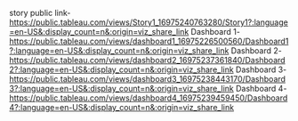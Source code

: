 story public link-https://public.tableau.com/views/Story1_16975240763280/Story1?:language=en-US&:display_count=n&:origin=viz_share_link
Dashboard 1-https://public.tableau.com/views/dashboard1_16975226500560/Dashboard1?:language=en-US&:display_count=n&:origin=viz_share_link
Dashboard 2-https://public.tableau.com/views/dashboard2_16975237361840/Dashboard2?:language=en-US&:display_count=n&:origin=viz_share_link
Dashboard 3-https://public.tableau.com/views/dashboard3_16975238443170/Dashboard3?:language=en-US&:display_count=n&:origin=viz_share_link
Dashboard 4-https://public.tableau.com/views/dashboard4_16975239459450/Dashboard4?:language=en-US&:display_count=n&:origin=viz_share_link
